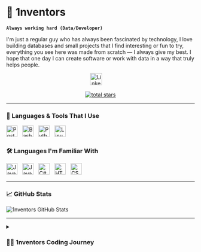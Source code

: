 # 🥊 1nventors

**`Always working hard (Data/Developer)`**

I'm just a regular guy who has always been fascinated by technology, I love building databases and small projects that I find interesting or fun to try, everything you see here was made from scratch — I always give my best. I hope that one day I can create software or work with data in a way that truly helps people.

<p align="center">
  <a href="https://www.linkedin.com/in/israel-pereira-batista-belchior-de-lima-42b9b9207/?locale=en_US"><img width="32px" alt="LinkedIn" title="LinkedIn" src="https://i.imgur.com/yRpa1dQ.png"/></a>
  &#8287;&#8287;&#8287;&#8287;&#8287;
</p>

<p align="center">
  <a href="https://github.com/1nventors?tab=repositories&sort=stargazers">
    <img alt="total stars" title="Total stars" src="https://custom-icon-badges.demolab.com/github/stars/1nventors?color=55960c&style=for-the-badge&labelColor=488207&logo=star"/></a>
</p>

---

### 🧰 Languages & Tools That I Use

<img align="left" width="30px" alt="PostgreSQL" style="padding-right:10px;" src="https://cdn.jsdelivr.net/gh/devicons/devicon@latest/icons/postgresql/postgresql-original-wordmark.svg" />
<img align="left" width="30px" alt="Bash" style="padding-right:10px;" src="https://cdn.jsdelivr.net/gh/devicons/devicon@latest/icons/bash/bash-plain.svg" />
<img align="left" width="30px" alt="Python" style="padding-right:10px;" src="https://cdn.jsdelivr.net/gh/devicons/devicon@latest/icons/python/python-original.svg" />
<img align="left" width="30px" alt="Linux" style="padding-right:10px;" src="https://cdn.jsdelivr.net/gh/devicons/devicon@latest/icons/linux/linux-original.svg" />

<br><br>

### 🛠️ Languages I'm Familiar With

<img align="left" width="30px" alt="Java" style="padding-right:10px;" src="https://cdn.jsdelivr.net/gh/devicons/devicon@latest/icons/java/java-original-wordmark.svg" />
<img align="left" width="30px" alt="JavaScript" style="padding-right:10px;" src="https://cdn.jsdelivr.net/gh/devicons/devicon@latest/icons/javascript/javascript-original.svg" />
<img align="left" width="30px" alt="C#" style="padding-right:10px;" src="https://cdn.jsdelivr.net/gh/devicons/devicon@latest/icons/csharp/csharp-original.svg" />
<img align="left" width="30px" alt="HTML" style="padding-right:10px;" src="https://cdn.jsdelivr.net/gh/devicons/devicon@latest/icons/html5/html5-original.svg" />
<img align="left" width="30px" alt="CSS" style="padding-right:10px;" src="https://cdn.jsdelivr.net/gh/devicons/devicon@latest/icons/css3/css3-original.svg" />

<br><br>

---

### 📈 GitHub Stats

![1nventors GitHub Stats](https://github-readme-stats.vercel.app/api?username=1nventors&show_icons=true&theme=shades-of-purple)

---

<details>
  <summary><h3>👨‍💻 1nventors Coding Journey</h3></summary>

Since I was a kid, I was always curious about how technology works, as the world became more digital, with things like Wi-Fi, Bluetooth, and smart devices, my interest grew even more.

That curiosity eventually led me into the world of gaming, I fell in love with the experiences that games provided, and one day I discovered that I could actually create games too, that realization changed everything — I knew I wanted to learn programming.

I started studying, mostly on my own, and eventually found freeCodeCamp, their courses helped me a lot — they gave me structure, motivation, and confidence. I’m extremely grateful to them and hope that someday I can give back to the community just like they helped me.

Today, I’m still learning, still building, and still pushing forward with every line of code.

</details>
